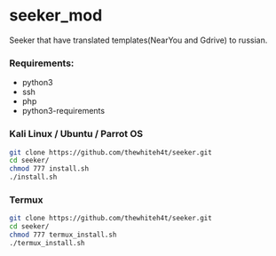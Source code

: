 # seeker_mod
<p>Seeker that have translated templates(NearYou and Gdrive) to russian.</p>

### Requirements:

* python3
* ssh
* php
* python3-requirements

### Kali Linux / Ubuntu / Parrot OS

```bash
git clone https://github.com/thewhiteh4t/seeker.git
cd seeker/
chmod 777 install.sh
./install.sh
```

### Termux

```bash
git clone https://github.com/thewhiteh4t/seeker.git
cd seeker/
chmod 777 termux_install.sh
./termux_install.sh
```
